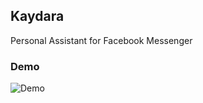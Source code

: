 ## Kaydara

Personal Assistant for Facebook Messenger

### Demo
![Demo](https://raw.github.com/dinispeixoto/Kaydara/master/gifs/hello.gif)

